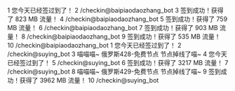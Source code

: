 
1 您今天已经签过到了！
2 /checkin@baipiaodaozhang_bot
3 签到成功！获得了 823 MB 流量！
4 /checkin@baipiaodaozhang_bot
5 签到成功！获得了 759 MB 流量！
6 /checkin@baipiaodaozhang_bot
7 签到成功！获得了 903 MB 流量！
8 /checkin@baipiaodaozhang_bot
9 签到成功！获得了 535 MB 流量！
10 /checkin@baipiaodaozhang_bot
1 您今天已经签过到了！
2 /checkin@suying_bot
3 喵喵喵~ 俄罗斯428-免费节点 节点掉线了喵~
4 您今天已经签过到了！
5 /checkin@suying_bot
6 签到成功！获得了 3217 MB 流量！
7 /checkin@suying_bot
8 喵喵喵~ 俄罗斯429-免费节点 节点掉线了喵~
9 签到成功！获得了 3962 MB 流量！
10 /checkin@suying_bot